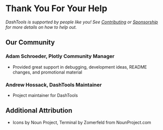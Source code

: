 # Thank You For Your Help

_DashTools is supported by people like you! See [Contributing](CONTRIBUTING.md) or [Sponsorship](https://github.com/sponsors/andrew-hossack) for more details on how to help out._

## Our Community

### Adam Schroeder, Plotly Community Manager

- Provided great support in debugging, development ideas, README changes, and promotional material

### Andrew Hossack, DashTools Maintainer

- Project maintainer for DashTools

## Additional Attribution

- Icons by Noun Project, Terminal by Zomerfeld from NounProject.com

